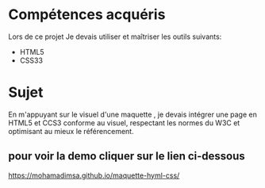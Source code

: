 # Compétences acquéris
Lors de ce projet Je devais utiliser et maîtriser les outils suivants:
  * HTML5
  * CSS33

# Sujet
En m'appuyant sur le visuel d'une maquette , je devais intégrer une page en HTML5 et CCS3 conforme au visuel, respectant les normes du W3C et optimisant au mieux le référencement.

## pour voir la demo cliquer sur le lien ci-dessous 
https://mohamadimsa.github.io/maquette-hyml-css/
